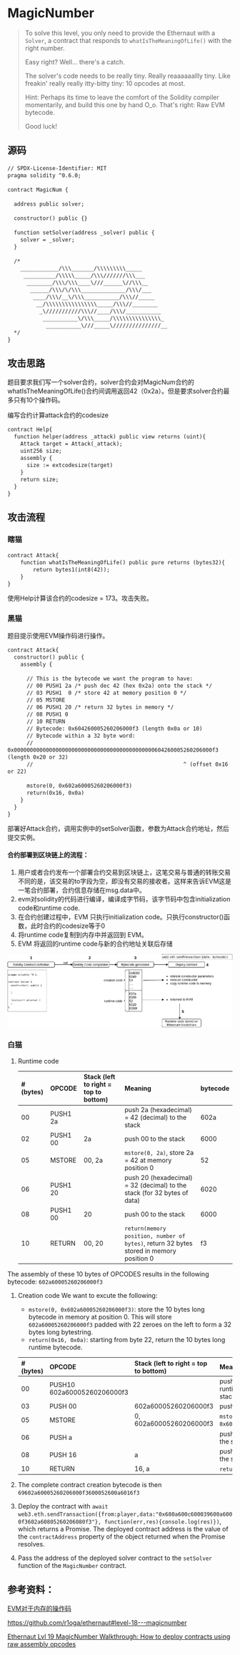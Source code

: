 # MagicNumber

> To solve this level, you only need to provide the Ethernaut with a `Solver`, a contract that responds to `whatIsTheMeaningOfLife()` with the right number.
>
> Easy right? Well... there's a catch.
>
> The solver's code needs to be really tiny. Really reaaaaaallly tiny. Like freakin' really really itty-bitty tiny: 10 opcodes at most.
>
> Hint: Perhaps its time to leave the comfort of the Solidity compiler momentarily, and build this one by hand O_o. That's right: Raw EVM bytecode.
>
> Good luck!

## 源码

```solidity
// SPDX-License-Identifier: MIT
pragma solidity ^0.6.0;

contract MagicNum {

  address public solver;

  constructor() public {}

  function setSolver(address _solver) public {
    solver = _solver;
  }

  /*
    ____________/\\\_______/\\\\\\\\\_____        
     __________/\\\\\_____/\\\///////\\\___       
      ________/\\\/\\\____\///______\//\\\__      
       ______/\\\/\/\\\______________/\\\/___     
        ____/\\\/__\/\\\___________/\\\//_____    
         __/\\\\\\\\\\\\\\\\_____/\\\//________   
          _\///////////\\\//____/\\\/___________  
           ___________\/\\\_____/\\\\\\\\\\\\\\\_ 
            ___________\///_____\///////////////__
  */
}
```

## 攻击思路

题目要求我们写一个solver合约，solver合约会对MagicNum合约的whatIsTheMeaningOfLife()合约间调用返回42（0x2a）。但是要求solver合约最多只有10个操作码。

编写合约计算attack合约的codesize

```solidity
contract Help{
  function helper(address _attack) public view returns (uint){
    Attack target = Attack(_attack);
    uint256 size;
    assembly {
      size := extcodesize(target)
    }
    return size;
  }
}
```

## 攻击流程

### 瞎猫

```solidity
contract Attack{
    function whatIsTheMeaningOfLife() public pure returns (bytes32){
        return bytes1(int8(42));
    }
}
```

使用Help计算该合约的codesize = 173。攻击失败。

### 黑猫

题目提示使用EVM操作码进行操作。

```solidity
contract Attack{
  constructor() public {
    assembly {

      // This is the bytecode we want the program to have:
      // 00 PUSH1 2a /* push dec 42 (hex 0x2a) onto the stack */
      // 03 PUSH1  0 /* store 42 at memory position 0 */
      // 05 MSTORE
      // 06 PUSH1 20 /* return 32 bytes in memory */
      // 08 PUSH1 0
      // 10 RETURN
      // Bytecode: 0x604260005260206000f3 (length 0x0a or 10)
      // Bytecode within a 32 byte word:
      // 0x00000000000000000000000000000000000000000000604260005260206000f3 (length 0x20 or 32)
      //                                               ^ (offset 0x16 or 22)
      
      mstore(0, 0x602a60005260206000f3)
      return(0x16, 0x0a)
    }
  }
}
```

部署好Attack合约，调用实例中的setSolver函数，参数为Attack合约地址，然后提交实例。

#### 合约部署到区块链上的流程：

1. 用户或者合约发布一个部署合约交易到区块链上，这笔交易与普通的转账交易不同的是，该交易的to字段为空，即没有交易的接收者。这样来告诉EVM这是一笔合约部署，合约信息存储在msg.data中。
2. evm对solidity的代码进行编译，编译成字节码，该字节码中包含initialization code和runtime code.       
3.  在合约创建过程中，EVM 只执行initialization code。只执行constructor()函数，此时合约的codesize等于0
4. 将runtime code复制到内存中并返回到 EVM。
5. EVM 将返回的runtime code与新的合约地址关联后存储

![contractCreationWorkflow](./contractCreationWorkflow.png)

### 白猫

1. Runtime code

   | # (bytes) | OPCODE   | Stack (left to right = top to bottom) | Meaning                                                      | bytecode |
   | --------- | -------- | ------------------------------------- | ------------------------------------------------------------ | -------- |
   | 00        | PUSH1 2a |                                       | push 2a (hexadecimal) = 42 (decimal) to the stack            | 602a     |
   | 02        | PUSH1 00 | 2a                                    | push 00 to the stack                                         | 6000     |
   | 05        | MSTORE   | 00, 2a                                | `mstore(0, 2a)`, store 2a = 42 at memory position 0          | 52       |
   | 06        | PUSH1 20 |                                       | push 20 (hexadecimal) = 32 (decimal) to the stack (for 32 bytes of data) | 6020     |
   | 08        | PUSH1 00 | 20                                    | push 00 to the stack                                         | 6000     |
   | 10        | RETURN   | 00, 20                                | `return(memory position, number of bytes)`, return 32 bytes stored in memory position 0 | f3       |

The assembly of these 10 bytes of OPCODES results in the following bytecode: `602a60005260206000f3`

1. Creation code We want to excute the following:

   - `mstore(0, 0x602a60005260206000f3)`: store the 10 bytes long bytecode in memory at position 0.
     This will store `602a60005260206000f3` padded with 22 zeroes on the left to form a 32 bytes long bytestring.
   - `return(0x16, 0x0a)`: starting from byte 22, return the 10 bytes long runtime bytecode.

   | # (bytes) | OPCODE                      | Stack (left to right = top to bottom) | Meaning                                            | bytecode               |
   | --------- | --------------------------- | ------------------------------------- | -------------------------------------------------- | ---------------------- |
   | 00        | PUSH10 602a60005260206000f3 |                                       | push the 10 bytes of runtime bytecode to the stack | 69602a60005260206000f3 |
   | 03        | PUSH 00                     | 602a60005260206000f3                  | push 0 to the stack                                | 6000                   |
   | 05        | MSTORE                      | 0, 602a60005260206000f3               | `mstore(0, 0x602a60005260206000f3)`0               | 52                     |
   | 06        | PUSH a                      |                                       | push a = 10 (decimal) to the stack                 | 600a                   |
   | 08        | PUSH 16                     | a                                     | push 16 = 22 (decimal) to the stack                | 6016                   |
   | 10        | RETURN                      | 16, a                                 | `return(0x16, 0x0a)`                               | f3                     |

2. The complete contract creation bytecode is then `69602a60005260206000f3600052600a6016f3`

3. Deploy the contract with `await web3.eth.sendTransaction({from:player,data:"0x600a600c600039600a6000f3602a60805260206080f3"}, function(err,res){console.log(res)})`, which returns a Promise. The deployed contract address is the value of the `contractAddress` property of the object returned when the Promise resolves.

4. Pass the address of the deployed solver contract to the `setSolver` function of the `MagicNumber` contract.

## 参考资料：

[EVM对于内存的操作码](https://github.com/ethereum/go-ethereum/blob/master/core/vm/opcodes.go)

https://github.com/r1oga/ethernaut#level-18---magicnumber

[Ethernaut Lvl 19 MagicNumber Walkthrough: How to deploy contracts using raw assembly opcodes](https://medium.com/coinmonks/ethernaut-lvl-19-magicnumber-walkthrough-how-to-deploy-contracts-using-raw-assembly-opcodes-c50edb0f71a2)

